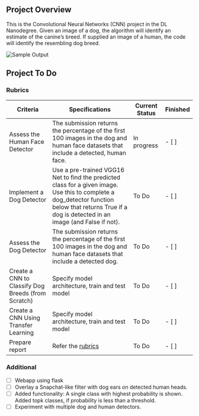[//]: # (Image References)

[image1]: ./images/sample_dog_output.png "Sample Output"
[image2]: ./images/vgg16_model.png "VGG-16 Model Layers"
[image3]: ./images/vgg16_model_draw.png "VGG16 Model Figure"


## Project Overview

This is the Convolutional Neural Networks (CNN) project in the DL Nanodegree. Given an image of a dog, the algorithm will identify an estimate of the canine’s breed.  If supplied an image of a human, the code will identify the resembling dog breed.  

![Sample Output][image1]

## Project To Do

### Rubrics
| Criteria                                           | Specifications                                                                                                                                                                                        | Current Status | Finished |
|----------------------------------------------------|-------------------------------------------------------------------------------------------------------------------------------------------------------------------------------------------------------|----------------|----------|
| Assess the Human Face Detector                     | The submission returns the percentage of the first 100 images in the dog and human face datasets that include a detected, human face.                                                                 | In progress    | - [ ]    |
| Implement a Dog Detector                           | Use a pre-trained VGG16 Net to find the predicted class for a given image. Use this to complete a  dog_detector function below that returns True if a dog is detected in an image (and False if not). | To Do          | - [ ]     |
| Assess the Dog Detector                            | The submission returns the percentage of the first 100 images in the dog and human face datasets that include a detected dog.                                                                         | To Do          | - [ ]     |
| Create a CNN to Classify Dog Breeds (from Scratch) | Specify model architecture, train and test model                                                                                                                                                      | To Do          |  -  [ ]     |
| Create a CNN Using Transfer Learning               | Specify model architecture, train and test model                                                                                                                                                      | To Do          |  -  [ ]    |
| Prepare report                                     | Refer the [rubrics](https://review.udacity.com/#!/rubrics/2259/view)                                                                                                                                  | To Do          |  -  [ ]    |


### Additional
- [ ] Webapp using flask
- [ ] Overlay a Snapchat-like filter with dog ears on detected human heads.
- [ ] Added functionality: A single class with highest probability is shown. Added topk classes, if probability is less than a threshold.
- [ ] Experiment with multiple dog and human detectors.
